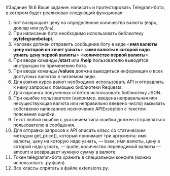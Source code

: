 #Задание 18.6
Ваше задание: написать и протестировать Telegram-бота, в котором будет реализован следующий функционал:

1. Бот возвращает цену на определённое количество валюты (евро, доллар или рубль).
2. При написании бота необходимо использовать библиотеку __pytelegrambotapi__.
3. Человек должен отправить сообщение боту в виде <__имя валюты цену которой он хочет узнать__> <__имя валюты в которой надо узнать цену первой валюты__> <__количество первой валюты__>.
4. При вводе команды __/start__ или __/help__ пользователю выводятся инструкции по применению бота.
5. При вводе команды __/values__ должна выводиться информация о всех доступных валютах в читаемом виде.
6. Для взятия курса валют необходимо использовать API и отправлять к нему запросы с помощью библиотеки Requests.
7. Для парсинга полученных ответов использовать библиотеку JSON.
8. При ошибке пользователя (например, введена неправильная или несуществующая валюта или неправильно введено число) вызывать собственно написанное исключение APIException с текстом пояснения ошибки.
9. Текст любой ошибки с указанием типа ошибки должен отправляться пользователю в сообщения.
10. Для отправки запросов к API описать класс со статическим методом get_price(), который принимает три аргумента: имя валюты, цену на которую надо узнать, — base, имя валюты, цену в которой надо узнать, — quote, количество переводимой валюты — amount и возвращает нужную сумму в валюте.
11. Токен telegramm-бота хранить в специальном конфиге (можно использовать .py файл).
12. Все классы спрятать в файле extensions.py.
